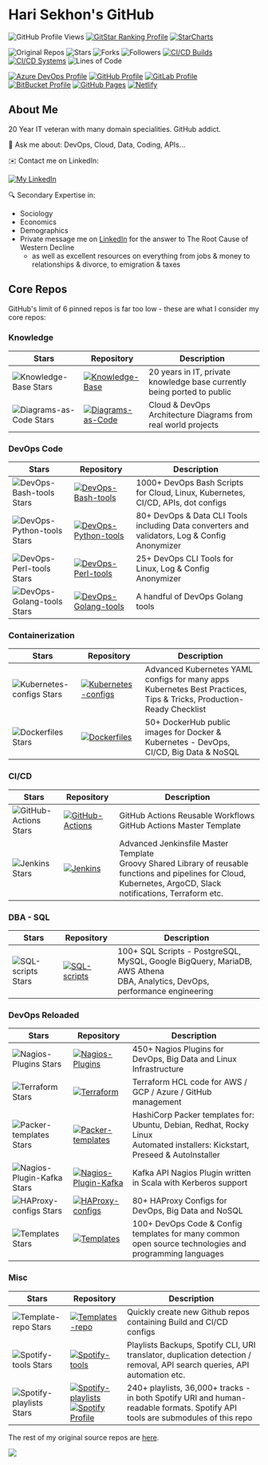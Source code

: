 # Hari Sekhon's GitHub

<!--
**HariSekhon/HariSekhon** is a ✨ _special_ ✨ repository because its `README.md` (this file) appears on your GitHub profile.

Here are some ideas to get you started:

- 🔭 I’m currently working on ...
- 🌱 I’m currently learning ...
- 👯 I’m looking to collaborate on ...
- 🤔 I’m looking for help with ...
- 💬 Ask me about ...
- 📫 How to reach me: ...
- 😄 Pronouns: ...
- ⚡ Fun fact: ...
-->

![GitHub Profile Views](https://komarev.com/ghpvc/?username=your-github-username&color=blue&label=GitHub+Profile+Views)
[![GitStar Ranking Profile](https://img.shields.io/badge/GitStar%20Ranking%20By%20Repo%20Stars-Top_0.01%25-blue?logo=github)](https://gitstar-ranking.com/HariSekhon)
[![StarCharts](https://img.shields.io/badge/Star-Charts-blue?logo=github)](https://github.com/HariSekhon/DevOps-Bash-tools/blob/master/STARCHARTS.md)

![Original Repos](https://img.shields.io/badge/Repos-28-blue?logo=github)
![Stars](https://img.shields.io/badge/Stars-7583-blue?logo=github)
![Forks](https://img.shields.io/badge/Forks-2635-blue?logo=github)
![Followers](https://img.shields.io/badge/Followers-1562-blue?logo=github)
[![CI/CD Builds](https://img.shields.io/badge/CI%2FCD%20Builds-693-blue?logo=circleci)](https://harisekhon.github.io/CI-CD/)
[![CI/CD Systems](https://img.shields.io/badge/CI%2FCD%20Systems-23-blue?logo=circleci)](https://harisekhon.github.io/CI-CD/)
![Lines of Code](https://img.shields.io/badge/lines%20of%20code-292.3k-lightgrey?logo=codecademy)

[![Azure DevOps Profile](https://img.shields.io/badge/Azure%20DevOps-HariSekhon-0078D7?logo=azure%20devops)](https://dev.azure.com/harisekhon/GitHub)
[![GitHub Profile](https://img.shields.io/badge/GitHub-HariSekhon-2088FF?logo=github)](https://github.com/HariSekhon)
[![GitLab Profile](https://img.shields.io/badge/GitLab-HariSekhon-FCA121?logo=gitlab)](https://gitlab.com/HariSekhon)
[![BitBucket Profile](https://img.shields.io/badge/BitBucket-HariSekhon-0052CC?logo=bitbucket)](https://bitbucket.org/HariSekhon)
[![GitHub Pages](https://img.shields.io/badge/GitHub-Pages-2088FF?logo=github)](https://harisekhon.github.io/CI-CD/)
[![Netlify](https://img.shields.io/badge/Netlify-site-00C7B7?logo=netlify)](https://harisekhon.netlify.app/)

## About Me

20 Year IT veteran with many domain specialities. GitHub addict.

💬 Ask me about: DevOps, Cloud, Data, Coding, APIs...

✉️ Contact me on LinkedIn:

[![My LinkedIn](https://img.shields.io/badge/LinkedIn%20Profile-HariSekhon-blue?logo=linkedin)](https://www.linkedin.com/in/HariSekhon/)

🔍 Secondary Expertise in:

- Sociology
- Economics
- Demographics
- Private message me on [LinkedIn](https://www.linkedin.com/in/HariSekhon/)
for the answer to The Root Cause of Western Decline
  - as well as excellent resources on everything from jobs & money to relationships & divorce, to emigration & taxes

## Core Repos

GitHub's limit of 6 pinned repos is far too low - these are what I consider my core repos:

### Knowledge

| Stars                                                                                                     | Repository                                                                                                                                                                                                                                                                                                                                     | Description                                                             |
|-----------------------------------------------------------------------------------------------------------|------------------------------------------------------------------------------------------------------------------------------------------------------------------------------------------------------------------------------------------------------------------------------------------------------------------------------------------------|-------------------------------------------------------------------------|
| ![Knowledge-Base Stars](https://img.shields.io/github/stars/HariSekhon/Knowledge-Base?label=)             | [![Knowledge-Base](https://img.shields.io/badge/Knowledge--Base-blue?logo=github&logoColor=white&labelColor=grey)](https://github.com/HariSekhon/Knowledge-Base)                                                                                                                                                                               | 20 years in IT, private knowledge base currently being ported to public |
| ![Diagrams-as-Code Stars](https://img.shields.io/github/stars/HariSekhon/Diagrams-as-Code?label=)         | [![Diagrams-as-Code](https://img.shields.io/badge/Diagrams--as--Code-blue?logo=github&logoColor=white&labelColor=grey)](https://github.com/HariSekhon/Diagrams-as-Code)                                                                                                                                                                        | Cloud & DevOps Architecture Diagrams from real world projects           |

### DevOps Code

| Stars                                                                                                     | Repository                                                                                                                                                                | Description                                                                                   |
|-----------------------------------------------------------------------------------------------------------|---------------------------------------------------------------------------------------------------------------------------------------------------------------------------|-----------------------------------------------------------------------------------------------|
| ![DevOps-Bash-tools Stars](https://img.shields.io/github/stars/HariSekhon/DevOps-Bash-tools?label=)       | [![DevOps-Bash-tools](https://img.shields.io/badge/DevOps--Bash-blue?logo=github&logoColor=white&labelColor=grey)](https://github.com/HariSekhon/DevOps-Bash-tools)       | 1000+ DevOps Bash Scripts for Cloud, Linux, Kubernetes, CI/CD, APIs, dot configs              |
| ![DevOps-Python-tools Stars](https://img.shields.io/github/stars/HariSekhon/DevOps-Python-tools?label=)   | [![DevOps-Python-tools](https://img.shields.io/badge/DevOps--Python-blue?logo=github&logoColor=white&labelColor=grey)](https://github.com/HariSekhon/DevOps-Python-tools) | 80+ DevOps & Data CLI Tools including Data converters and validators, Log & Config Anonymizer |
| ![DevOps-Perl-tools Stars](https://img.shields.io/github/stars/HariSekhon/DevOps-Perl-tools?label=)       | [![DevOps-Perl-tools](https://img.shields.io/badge/DevOps--Perl-blue?logo=github&logoColor=white&labelColor=grey)](https://github.com/HariSekhon/DevOps-Perl-tools)       | 25+ DevOps CLI Tools for Linux, Log & Config Anonymizer                                       |
| ![DevOps-Golang-tools Stars](https://img.shields.io/github/stars/HariSekhon/DevOps-Golang-tools?label=)   | [![DevOps-Golang-tools](https://img.shields.io/badge/DevOps--Golang-blue?logo=github&logoColor=white&labelColor=grey)](https://github.com/HariSekhon/DevOps-Golang-tools) | A handful of DevOps Golang tools                                                              |

### Containerization

| Stars                                                                                                     | Repository                                                                                                                                                          | Description                                                                                                              |
|-----------------------------------------------------------------------------------------------------------|---------------------------------------------------------------------------------------------------------------------------------------------------------------------|--------------------------------------------------------------------------------------------------------------------------|
| ![Kubernetes-configs Stars](https://img.shields.io/github/stars/HariSekhon/Kubernetes-configs?label=)     | [![Kubernetes-configs](https://img.shields.io/badge/Kubernetes-blue?logo=github&logoColor=white&labelColor=grey)](https://github.com/HariSekhon/Kubernetes-configs) | Advanced Kubernetes YAML configs for many apps<br />Kubernetes Best Practices, Tips & Tricks, Production-Ready Checklist |
| ![Dockerfiles Stars](https://img.shields.io/github/stars/HariSekhon/Dockerfiles?label=)                   | [![Dockerfiles](https://img.shields.io/badge/Dockerfiles-blue?logo=github&logoColor=white&labelColor=grey)](https://github.com/HariSekhon/Dockerfiles)              | 50+ DockerHub public images for Docker & Kubernetes - DevOps, CI/CD, Big Data & NoSQL                                    |

### CI/CD

| Stars                                                                                         | Repository                                                                                                                                                       | Description                                                                                                                                                            |
|-----------------------------------------------------------------------------------------------|------------------------------------------------------------------------------------------------------------------------------------------------------------------|------------------------------------------------------------------------------------------------------------------------------------------------------------------------|
| ![GitHub-Actions Stars](https://img.shields.io/github/stars/HariSekhon/GitHub-Actions?label=) | [![GitHub-Actions](https://img.shields.io/badge/GitHub--Actions-blue?logo=github&logoColor=white&labelColor=grey)](https://github.com/HariSekhon/GitHub-Actions) | GitHub Actions Reusable Workflows<br/>GitHub Actions Master Template                                                                                                   |
| ![Jenkins Stars](https://img.shields.io/github/stars/HariSekhon/Jenkins?label=)               | [![Jenkins](https://img.shields.io/badge/Jenkins-blue?logo=github&logoColor=white&labelColor=grey)](https://github.com/HariSekhon/Jenkins)                       | Advanced Jenkinsfile Master Template<br />Groovy Shared Library of reusable functions and pipelines for Cloud, Kubernetes, ArgoCD, Slack notifications, Terraform etc. |

### DBA - SQL

| Stars                                                                                                   | Repository                                                                                                                                     | Description                                                                                                                    |
|---------------------------------------------------------------------------------------------------------|------------------------------------------------------------------------------------------------------------------------------------------------|--------------------------------------------------------------------------------------------------------------------------------|
| ![SQL-scripts Stars](https://img.shields.io/github/stars/HariSekhon/SQL-scripts?label=)                 | [![SQL-scripts](https://img.shields.io/badge/SQL-blue?logo=github&logoColor=white&labelColor=grey)](https://github.com/HariSekhon/SQL-scripts) | 100+ SQL Scripts - PostgreSQL, MySQL, Google BigQuery, MariaDB, AWS Athena<br/>DBA, Analytics, DevOps, performance engineering |

### DevOps Reloaded

| Stars                                                                                                   | Repository                                                                                                                                                                       | Description                                                                                                                      |
|---------------------------------------------------------------------------------------------------------|----------------------------------------------------------------------------------------------------------------------------------------------------------------------------------|----------------------------------------------------------------------------------------------------------------------------------|
| ![Nagios-Plugins Stars](https://img.shields.io/github/stars/HariSekhon/Nagios-Plugins?label=)           | [![Nagios-Plugins](https://img.shields.io/badge/Nagios--Plugins-blue?logo=github&logoColor=white&labelColor=grey)](https://github.com/HariSekhon/Nagios-Plugins)                 | 450+ Nagios Plugins for DevOps, Big Data and Linux Infrastructure                                                                |
| ![Terraform Stars](https://img.shields.io/github/stars/HariSekhon/Terraform?label=)                     | [![Terraform](https://img.shields.io/badge/Terraform-blue?logo=github&logoColor=white&labelColor=grey)](https://github.com/HariSekhon/Terraform)                                 | Terraform HCL code for AWS / GCP / Azure / GitHub management                                                                     |
| ![Packer-templates Stars](https://img.shields.io/github/stars/HariSekhon/Packer-templates?label=)       | [![Packer-templates](https://img.shields.io/badge/Packer-blue?logo=github&logoColor=white&labelColor=grey)](https://github.com/HariSekhon/Packer-templates)                      | HashiCorp Packer templates for: Ubuntu, Debian, Redhat, Rocky Linux<br/>Automated installers: Kickstart, Preseed & AutoInstaller |
| ![Nagios-Plugin-Kafka Stars](https://img.shields.io/github/stars/HariSekhon/Nagios-Plugin-Kafka?label=) | [![Nagios-Plugin-Kafka](https://img.shields.io/badge/Nagios--Plugin--Kafka-blue?logo=github&logoColor=white&labelColor=grey)](https://github.com/HariSekhon/Nagios-Plugin-Kafka) | Kafka API Nagios Plugin written in Scala with Kerberos support                                                                   |
| ![HAProxy-configs Stars](https://img.shields.io/github/stars/HariSekhon/HAProxy-configs?label=)         | [![HAProxy-configs](https://img.shields.io/badge/HAProxy-blue?logo=github&logoColor=white&labelColor=grey)](https://github.com/HariSekhon/HAProxy-configs)                       | 80+ HAProxy Configs for DevOps, Big Data and NoSQL                                                                               |
| ![Templates Stars](https://img.shields.io/github/stars/HariSekhon/Templates?label=)                     | [![Templates](https://img.shields.io/badge/Templates-blue?logo=github&logoColor=white&labelColor=grey)](https://github.com/HariSekhon/Templates)                                 | 100+ DevOps Code & Config templates for many common open source technologies and programming languages                           |

### Misc

| Stars                                                                                               | Repository                                                                                                                                                                                                                                                                                                                                     | Description                                                                                                                    |
|-----------------------------------------------------------------------------------------------------|------------------------------------------------------------------------------------------------------------------------------------------------------------------------------------------------------------------------------------------------------------------------------------------------------------------------------------------------|--------------------------------------------------------------------------------------------------------------------------------|
| ![Template-repo Stars](https://img.shields.io/github/stars/HariSekhon/Template-repo?label=)         | [![Templates-repo](https://img.shields.io/badge/Template--repo-blue?logo=github&logoColor=white&labelColor=grey)](https://github.com/HariSekhon/Template-repo)                                                                                                                                                                                 | Quickly create new Github repos containing Build and CI/CD configs                                                             |
| ![Spotify-tools Stars](https://img.shields.io/github/stars/HariSekhon/Spotify-tools?label=)         | [![Spotify-tools](https://img.shields.io/badge/Spotify--tools-blue?logo=github&logoColor=white&labelColor=grey)](https://github.com/HariSekhon/Spotify-tools)                                                                                                                                                                                  | Playlists Backups, Spotify CLI, URI translator, duplication detection / removal, API search queries, API automation etc.       |
| ![Spotify-playlists Stars](https://img.shields.io/github/stars/HariSekhon/Spotify-playlists?label=) | [![Spotify-playlists](https://img.shields.io/badge/Spotify--playlists-blue?logo=github&logoColor=white&labelColor=grey)](https://github.com/HariSekhon/Spotify-playlists)<br />[![Spotify Profile](https://img.shields.io/badge/Spotify%20Profile-HariSekhon-brightgreen?logo=spotify&style=social)](https://open.spotify.com/user/harisekhon) | 240+ playlists, 36,000+ tracks - in both Spotify URI and human-readable formats. Spotify API tools are submodules of this repo |

The rest of my original source repos are
[here](https://github.com/HariSekhon?tab=repositories&q=&type=source&language=&sort=stargazers).

<!-- 1x1 pixel counter to record hits -->
![](https://hit.yhype.me/github/profile?user_id=2211051)
